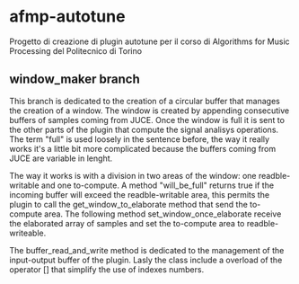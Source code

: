 # afmp-autotune

Progetto di creazione di plugin autotune per il corso di Algorithms for Music Processing del Politecnico di Torino

## window_maker branch

This branch is dedicated to the creation of a circular buffer that manages the creation of a window.
The window is created by appending consecutive buffers of samples coming from JUCE.
Once the window is full it is sent to the other parts of the plugin that compute the signal analisys operations.
The term "full" is used loosely in the sentence before, the way it really works it's a little bit more complicated because the buffers coming from JUCE are variable in lenght.

The way it works is with a division in two areas of the window: one readble-writable and one to-compute.
A method "will_be_full" returns true if the incoming buffer will exceed the readble-writable area, this permits the plugin to call the get_window_to_elaborate method that send the to-compute area.
The following method set_window_once_elaborate receive the elaborated array of samples and set the to-compute area to readble-writeable.

The buffer_read_and_write method is dedicated to the management of the input-output buffer of the plugin.
Lasly the class include a overload of the operator [] that simplify the use of indexes numbers.
